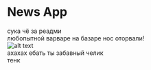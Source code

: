 # News App
сука чё за реадми <br />
любопытной варваре на базаре нос оторвали! <br />
![alt text](https://img1.picmix.com/output/stamp/normal/8/5/3/8/1018358_80818.jpg) <br />
ахахах ебать ты забавный челик <br />
тенк
